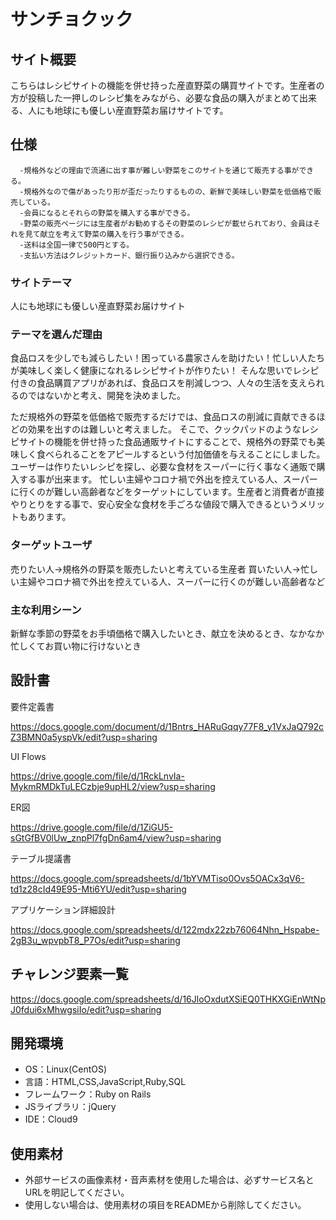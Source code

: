 # サンチョクック

## サイト概要
こちらはレシピサイトの機能を併せ持った産直野菜の購買サイトです。生産者の方が投稿した一押しのレシピ集をみながら、必要な食品の購入がまとめて出来る、人にも地球にも優しい産直野菜お届けサイトです。

## 仕様
      -規格外などの理由で流通に出す事が難しい野菜をこのサイトを通じて販売する事ができる。
      -規格外なので傷があったり形が歪だったりするものの、新鮮で美味しい野菜を低価格で販売している。
      -会員になるとそれらの野菜を購入する事ができる。
      -野菜の販売ページには生産者がお勧めするその野菜のレシピが載せられており、会員はそれを見て献立を考えて野菜の購入を行う事ができる。
      -送料は全国一律で500円とする。
      -支払い方法はクレジットカード、銀行振り込みから選択できる。

### サイトテーマ
人にも地球にも優しい産直野菜お届けサイト

### テーマを選んだ理由
食品ロスを少しでも減らしたい！困っている農家さんを助けたい！忙しい人たちが美味しく楽しく健康になれるレシピサイトが作りたい！
そんな思いでレシピ付きの食品購買アプリがあれば、食品ロスを削減しつつ、人々の生活を支えられるのではないかと考え、開発を決めました。

ただ規格外の野菜を低価格で販売するだけでは、食品ロスの削減に貢献できるほどの効果を出すのは難しいと考えました。
そこで、クックパッドのようなレシピサイトの機能を併せ持った食品通販サイトにすることで、規格外の野菜でも美味しく食べられることをアピールするという付加価値を与えることにしました。
ユーザーは作りたいレシピを探し、必要な食材をスーパーに行く事なく通販で購入する事が出来ます。
忙しい主婦やコロナ禍で外出を控えている人、スーパーに行くのが難しい高齢者などをターゲットにしています。生産者と消費者が直接やりとりをする事で、安心安全な食材を手ごろな値段で購入できるというメリットもあります。

### ターゲットユーザ
売りたい人→規格外の野菜を販売したいと考えている生産者
買いたい人→忙しい主婦やコロナ禍で外出を控えている人、スーパーに行くのが難しい高齢者など

### 主な利用シーン
新鮮な季節の野菜をお手頃価格で購入したいとき、献立を決めるとき、なかなか忙しくてお買い物に行けないとき

## 設計書
要件定義書

https://docs.google.com/document/d/1Bntrs_HARuGqqy77F8_y1VxJaQ792cZ3BMN0a5yspVk/edit?usp=sharing


UI Flows

https://drive.google.com/file/d/1RckLnvIa-MykmRMDkTuLECzbje9upHL2/view?usp=sharing


ER図

https://drive.google.com/file/d/1ZiGU5-sGtGfBV0lUw_znpPl7fgDn6am4/view?usp=sharing


テーブル提議書

https://docs.google.com/spreadsheets/d/1bYVMTiso0Ovs5OACx3qV6-td1z28cId49E95-Mti6YU/edit?usp=sharing


アプリケーション詳細設計

https://docs.google.com/spreadsheets/d/122mdx22zb76064Nhn_Hspabe-2gB3u_wpvpbT8_P7Os/edit?usp=sharing

## チャレンジ要素一覧
https://docs.google.com/spreadsheets/d/16JloOxdutXSiEQ0THKXGiEnWtNpJ0fdui6xMhwgsiIo/edit?usp=sharing

## 開発環境
- OS：Linux(CentOS)
- 言語：HTML,CSS,JavaScript,Ruby,SQL
- フレームワーク：Ruby on Rails
- JSライブラリ：jQuery
- IDE：Cloud9

## 使用素材
- 外部サービスの画像素材・音声素材を使用した場合は、必ずサービス名とURLを明記してください。
- 使用しない場合は、使用素材の項目をREADMEから削除してください。
